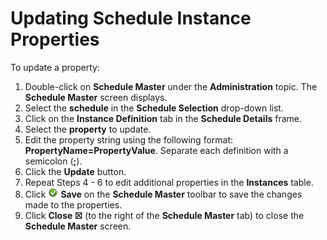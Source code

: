 # Updating Schedule Instance Properties

To update a property:

1. Double-click on **Schedule Master** under the **Administration** topic. The **Schedule Master** screen displays.
2. Select the **schedule** in the **Schedule Selection** drop-down list.
3. Click on the **Instance Definition** tab in the **Schedule Details** frame.
4. Select the **property** to update.
5. Edit the property string using the following format: **PropertyName=PropertyValue**. Separate each definition with a semicolon (**;**).
6. Click the **Update** button.
7. Repeat Steps 4 - 6 to edit additional properties in the **Instances** table.
8. Click ![Green circle with white checkmark inside](../../../Resources/Images/EM/EMsave.png "Save icon") **Save** on the **Schedule Master** toolbar to save the changes made to the properties.
9. Click **Close ☒** (to the right of the **Schedule Master** tab) to close the **Schedule Master** screen.
